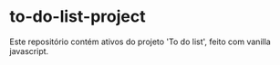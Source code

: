 # to-do-list-project
Este repositório contém ativos do projeto 'To do list', feito com vanilla javascript.
